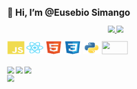 ## 👋 Hi, I’m @Eusebio Simango


<div align="center">
  <a href="https://github.com/EusebioSimango">
    <img height="180em" src="https://github-readme-stats.vercel.app/api?username=EusebioSimango&show_icons=true&theme=dracula&include_all_commits=true&count_private=true"/>
    <img height="180em" src="https://github-readme-stats.vercel.app/api/top-langs/?username=EusebioSimango&layout=compact&langs_count=7&theme=dracula"/>
  </a>
</div>


<div><br>
  <img align="center" alt="Eusebio-Js" height="30" width="40" src="https://raw.githubusercontent.com/devicons/devicon/master/icons/javascript/javascript-plain.svg"/>
  <img align="center" alt="Eusebio-React" height="30" width="40" src="https://raw.githubusercontent.com/devicons/devicon/master/icons/react/react-original.svg"/>
  <img align="center" alt="Eusebio-HTML" height="30" width="40" src="https://raw.githubusercontent.com/devicons/devicon/master/icons/html5/html5-original.svg"/>
  <img align="center" alt="Eusebio-CSS" height="30" width="40" src="https://raw.githubusercontent.com/devicons/devicon/master/icons/css3/css3-original.svg"/>
  <img align="center" alt="Eusebio-Python" height="30" width="40" src="https://raw.githubusercontent.com/devicons/devicon/master/icons/python/python-original.svg"/>

  <img src="https://cdn.jsdelivr.net/gh/devicons/devicon/icons/django/django-plain-wordmark.svg"  height="30" width="60" align="center"/>
  
</div>
  
  ##
  
  <div>
    <a href="https://instagram.com/eusimangooficial" target="_blank"><img src="https://img.shields.io/badge/-Instagram-%23E4405F?style=for-the-badge&logo=instagram&logoColor=white" target="_blank"></a>
    <a href = "mailto:eusebiosimango14@gmail.com"><img src="https://img.shields.io/badge/-Gmail-%23333?style=for-the-badge&logo=gmail&logoColor=white" target="_blank"></a>
    <a href="https://https://www.linkedin.com/in/eus%C3%A9bio-simango-36b994233/" target="_blank"><img src="https://img.shields.io/badge/-LinkedIn-%230077B5?style=for-the-badge&logo=linkedin&logoColor=white" target="_blank"></a>
  
  
   <!-- ![Snake animation](https://github.com/Eu23b10/Eu23b10/blob/output/github-contribution-grid-snake.svg) -->
  </div>
    <a href="https://www.codewars.com/users/EusebioSimango" target"_blank">
    <img src="https://www.codewars.com/users/EusebioSimango/badges/small/"/>
  </a>
